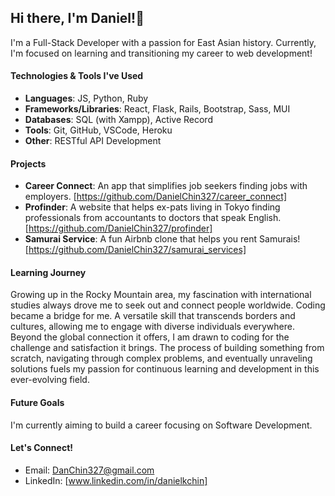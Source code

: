 ## Hi there, I'm Daniel!👋

I'm a Full-Stack Developer with a passion for East Asian history. Currently, I'm focused on learning and transitioning my career to web development!

#### Technologies & Tools I've Used
- **Languages**: JS, Python, Ruby
- **Frameworks/Libraries**: React, Flask, Rails, Bootstrap, Sass, MUI
- **Databases**: SQL (with Xampp), Active Record
- **Tools**: Git, GitHub, VSCode, Heroku
- **Other**: RESTful API Development
  
#### Projects
- **Career Connect**: An app that simplifies job seekers finding jobs with employers. [https://github.com/DanielChin327/career_connect] 
- **Profinder**: A website that helps ex-pats living in Tokyo finding professionals from accountants to doctors that speak English. [https://github.com/DanielChin327/profinder]
- **Samurai Service**: A fun Airbnb clone that helps you rent Samurais! [https://github.com/DanielChin327/samurai_services]

#### Learning Journey
Growing up in the Rocky Mountain area, my fascination with international studies always drove me to seek out and connect people worldwide. Coding became a bridge for me. A versatile skill that transcends borders and cultures, allowing me to engage with diverse individuals everywhere. Beyond the global connection it offers, I am drawn to coding for the challenge and satisfaction it brings. The process of building something from scratch, navigating through complex problems, and eventually unraveling solutions fuels my passion for continuous learning and development in this ever-evolving field.

#### Future Goals
I'm currently aiming to build a career focusing on Software Development.

#### Let's Connect!
- Email: DanChin327@gmail.com
- LinkedIn: [www.linkedin.com/in/danielkchin]


